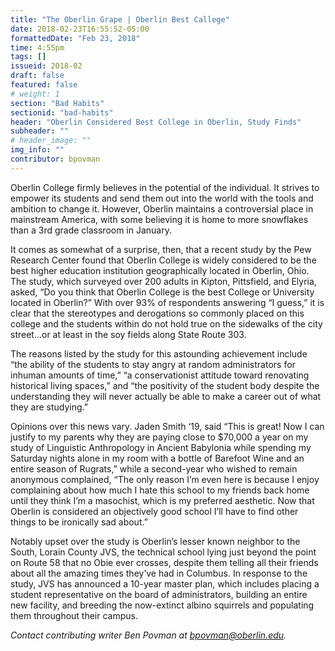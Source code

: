 ```yaml
---
title: "The Oberlin Grape | Oberlin Best Callege"
date: 2018-02-23T16:55:52-05:00
formattedDate: "Feb 23, 2018"
time: 4:55pm
tags: []
issueid: 2018-02
draft: false
featured: false
# weight: 1 
section: "Bad Habits"
sectionid: "bad-habits"
header: "Oberlin Considered Best College in Oberlin, Study Finds"
subheader: ""
# header_image: ""
img_info: ""
contributor: bpovman
---
```


Oberlin College firmly believes in the potential of the individual. It strives to empower its students and send them out into the world with the tools and ambition to change it. However, Oberlin maintains a controversial place in mainstream America, with some believing it is home to more snowflakes than a 3rd grade classroom in January.

It comes as somewhat of a surprise, then, that a recent study by the Pew Research Center found that Oberlin College is widely considered to be the best higher education institution geographically located in Oberlin, Ohio. The study, which surveyed over 200 adults in Kipton, Pittsfield, and Elyria, asked, “Do you think that Oberlin College is the best College or University located in Oberlin?” With over 93% of respondents answering “I guess,” it is clear that the stereotypes and derogations so commonly placed on this college and the students within do not hold true on the sidewalks of the city street…or at least in the soy fields along State Route 303.

The reasons listed by the study for this astounding achievement include “the ability of the students to stay angry at random administrators for inhuman amounts of time,” “a conservationist attitude toward renovating historical living spaces,” and “the positivity of the student body despite the understanding they will never actually be able to make a career out of what they are studying.” 

Opinions over this news vary. Jaden Smith ‘19, said “This is great! Now I can justify to my parents why they are paying close to $70,000 a year on my study of Linguistic Anthropology in Ancient Babylonia while spending my Saturday nights alone in my room with a bottle of Barefoot Wine and an entire season of Rugrats,” while a second-year who wished to remain anonymous complained, “The only reason I’m even here is because I enjoy complaining about how much I hate this school to my friends back home until they think I’m a masochist, which is my preferred aesthetic. Now that Oberlin is considered an objectively good school I’ll have to find other things to be ironically sad about.”

Notably upset over the study is Oberlin’s lesser known neighbor to the South, Lorain County JVS, the technical school lying just beyond the point on Route 58 that no Obie ever crosses, despite them telling all their friends about all the amazing times they’ve had in Columbus. In response to the study, JVS has announced a 10-year master plan, which includes placing a student representative on the board of administrators, building an entire new facility, and breeding the now-extinct albino squirrels and populating them throughout their campus.

*Contact contributing writer Ben Povman at bpovman@oberlin.edu.*
